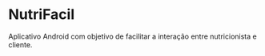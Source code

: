 # NutriFacil
Aplicativo Android com objetivo de facilitar a interação entre nutricionista e cliente.
